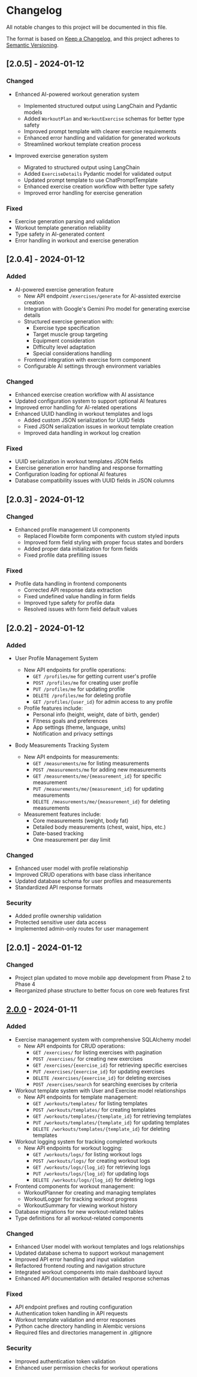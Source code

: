 # Changelog

All notable changes to this project will be documented in this file.

The format is based on [Keep a Changelog](https://keepachangelog.com/en/1.0.0/),
and this project adheres to [Semantic Versioning](https://semver.org/spec/v2.0.0.html).

## [2.0.5] - 2024-01-12

### Changed
- Enhanced AI-powered workout generation system
  - Implemented structured output using LangChain and Pydantic models
  - Added `WorkoutPlan` and `WorkoutExercise` schemas for better type safety
  - Improved prompt template with clearer exercise requirements
  - Enhanced error handling and validation for generated workouts
  - Streamlined workout template creation process

- Improved exercise generation system
  - Migrated to structured output using LangChain
  - Added `ExerciseDetails` Pydantic model for validated output
  - Updated prompt template to use ChatPromptTemplate
  - Enhanced exercise creation workflow with better type safety
  - Improved error handling for exercise generation

### Fixed
- Exercise generation parsing and validation
- Workout template generation reliability
- Type safety in AI-generated content
- Error handling in workout and exercise generation

## [2.0.4] - 2024-01-12

### Added
- AI-powered exercise generation feature
  - New API endpoint `/exercises/generate` for AI-assisted exercise creation
  - Integration with Google's Gemini Pro model for generating exercise details
  - Structured exercise generation with:
    - Exercise type specification
    - Target muscle group targeting
    - Equipment consideration
    - Difficulty level adaptation
    - Special considerations handling
  - Frontend integration with exercise form component
  - Configurable AI settings through environment variables

### Changed
- Enhanced exercise creation workflow with AI assistance
- Updated configuration system to support optional AI features
- Improved error handling for AI-related operations
- Enhanced UUID handling in workout templates and logs
  - Added custom JSON serialization for UUID fields
  - Fixed JSON serialization issues in workout template creation
  - Improved data handling in workout log creation

### Fixed
- UUID serialization in workout templates JSON fields
- Exercise generation error handling and response formatting
- Configuration loading for optional AI features
- Database compatibility issues with UUID fields in JSON columns

## [2.0.3] - 2024-01-12

### Changed
- Enhanced profile management UI components
  - Replaced Flowbite form components with custom styled inputs
  - Improved form field styling with proper focus states and borders
  - Added proper data initialization for form fields
  - Fixed profile data prefilling issues

### Fixed
- Profile data handling in frontend components
  - Corrected API response data extraction
  - Fixed undefined value handling in form fields
  - Improved type safety for profile data
  - Resolved issues with form field default values

## [2.0.2] - 2024-01-12

### Added
- User Profile Management System
  - New API endpoints for profile operations:
    - `GET /profiles/me` for getting current user's profile
    - `POST /profiles/me` for creating user profile
    - `PUT /profiles/me` for updating profile
    - `DELETE /profiles/me` for deleting profile
    - `GET /profiles/{user_id}` for admin access to any profile
  - Profile features include:
    - Personal info (height, weight, date of birth, gender)
    - Fitness goals and preferences
    - App settings (theme, language, units)
    - Notification and privacy settings

- Body Measurements Tracking System
  - New API endpoints for measurements:
    - `GET /measurements/me` for listing measurements
    - `POST /measurements/me` for adding new measurements
    - `GET /measurements/me/{measurement_id}` for specific measurement
    - `PUT /measurements/me/{measurement_id}` for updating measurements
    - `DELETE /measurements/me/{measurement_id}` for deleting measurements
  - Measurement features include:
    - Core measurements (weight, body fat)
    - Detailed body measurements (chest, waist, hips, etc.)
    - Date-based tracking
    - One measurement per day limit

### Changed
- Enhanced user model with profile relationship
- Improved CRUD operations with base class inheritance
- Updated database schema for user profiles and measurements
- Standardized API response formats

### Security
- Added profile ownership validation
- Protected sensitive user data access
- Implemented admin-only routes for user management

## [2.0.1] - 2024-01-12

### Changed
- Project plan updated to move mobile app development from Phase 2 to Phase 4
- Reorganized phase structure to better focus on core web features first

## [2.0.0] - 2024-01-11

### Added
- Exercise management system with comprehensive SQLAlchemy model
  - New API endpoints for CRUD operations:
    - `GET /exercises/` for listing exercises with pagination
    - `POST /exercises/` for creating new exercises
    - `GET /exercises/{exercise_id}` for retrieving specific exercises
    - `PUT /exercises/{exercise_id}` for updating exercises
    - `DELETE /exercises/{exercise_id}` for deleting exercises
    - `POST /exercises/search` for searching exercises by criteria
- Workout template system with User and Exercise model relationships
  - New API endpoints for template management:
    - `GET /workouts/templates/` for listing templates
    - `POST /workouts/templates/` for creating templates
    - `GET /workouts/templates/{template_id}` for retrieving templates
    - `PUT /workouts/templates/{template_id}` for updating templates
    - `DELETE /workouts/templates/{template_id}` for deleting templates
- Workout logging system for tracking completed workouts
  - New API endpoints for workout logging:
    - `GET /workouts/logs/` for listing workout logs
    - `POST /workouts/logs/` for creating workout logs
    - `GET /workouts/logs/{log_id}` for retrieving logs
    - `PUT /workouts/logs/{log_id}` for updating logs
    - `DELETE /workouts/logs/{log_id}` for deleting logs
- Frontend components for workout management:
  - WorkoutPlanner for creating and managing templates
  - WorkoutLogger for tracking workout progress
  - WorkoutSummary for viewing workout history
- Database migrations for new workout-related tables
- Type definitions for all workout-related components

### Changed
- Enhanced User model with workout templates and logs relationships
- Updated database schema to support workout management
- Improved API error handling and input validation
- Refactored frontend routing and navigation structure
- Integrated workout components into main dashboard layout
- Enhanced API documentation with detailed response schemas

### Fixed
- API endpoint prefixes and routing configuration
- Authentication token handling in API requests
- Workout template validation and error responses
- Python cache directory handling in Alembic versions
- Required files and directories management in .gitignore

### Security
- Improved authentication token validation
- Enhanced user permission checks for workout operations

[2.0.0]: https://github.com/username/fitholic/releases/tag/v2.0.0
